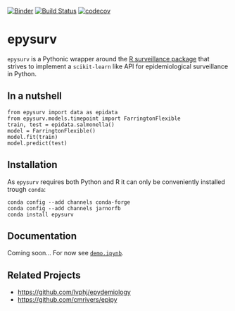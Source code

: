 [![Binder](https://mybinder.org/badge_logo.svg)](https://mybinder.org/v2/gh/JarnoRFB/epysurv/master?filepath=demo.ipynb)
[![Build Status](https://travis-ci.com/JarnoRFB/epysurv.svg?token=dmY4GfBz2Rs5oxYeuMhW&branch=master)](https://travis-ci.com/JarnoRFB/epysurv)
[![codecov](https://codecov.io/gh/JarnoRFB/epysurv/branch/master/graph/badge.svg)](https://codecov.io/gh/JarnoRFB/epysurv)

# epysurv
`epysurv` is a Pythonic wrapper around the [R surveillance package](https://cran.r-project.org/web/packages/surveillance/index.html) 
that strives to implement a `scikit-learn` like API for epidemiological surveillance in Python. 

## In a nutshell

    from epysurv import data as epidata
    from epysurv.models.timepoint import FarringtonFlexible
    train, test = epidata.salmonella()
    model = FarringtonFlexible()
    model.fit(train)
    model.predict(test)


## Installation
As `epysurv` requires both Python and R it can only be conveniently installed trough `conda`:

    conda config --add channels conda-forge 
    conda config --add channels jarnorfb 
    conda install epysurv

## Documentation
Coming soon... For now see [`demo.ipynb`](demo.ipynb).
    
## Related Projects
* https://github.com/lvphj/epydemiology
* https://github.com/cmrivers/epipy
